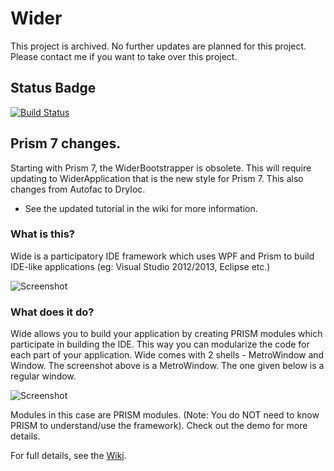 # Wider
This project is archived. No further updates are planned for this project.
Please contact me if you want to take over this project.

## Status Badge
[![Build Status](https://dev.azure.com/TorisanKitsune/Wider/_apis/build/status/TorisanKitsune.Wider)](https://dev.azure.com/TorisanKitsune/Wider/_build/latest?definitionId=1)

## Prism 7 changes.
Starting with Prism 7, the WiderBootstrapper is obsolete. 
This will require updating to WiderApplication that is the new style for Prism 7.
This also changes from Autofac to DryIoc. 

* See the updated tutorial in the wiki for more information. 

### What is this?
Wide is a participatory IDE framework which uses WPF and Prism to build IDE-like applications (eg: Visual Studio 2012/2013, Eclipse etc.) 

![Screenshot](https://raw.github.com/wiki/chandramouleswaran/Wide/Wide.png)

### What does it do?
Wide allows you to build your application by creating PRISM modules which participate in building the IDE. This way you can modularize the code for each part of your application.
Wide comes with 2 shells - MetroWindow and Window. The screenshot above is a MetroWindow. The one given below is a regular window.

![Screenshot](https://raw.github.com/wiki/chandramouleswaran/Wide/Wide-old.png)

Modules in this case are PRISM modules. (Note: You do NOT need to know PRISM to understand/use the framework). Check out the demo for more details.

For full details, see the [Wiki](https://github.com/TorisanKitsune/Wider/wiki).
